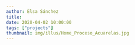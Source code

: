 ```yaml
---
author: Elsa Sánchez
title:
date: 2020-04-02 10:00:00
tags: ["projects"]
thumbnail: img/illus/Home_Proceso_Acuarelas.jpg
---
```

